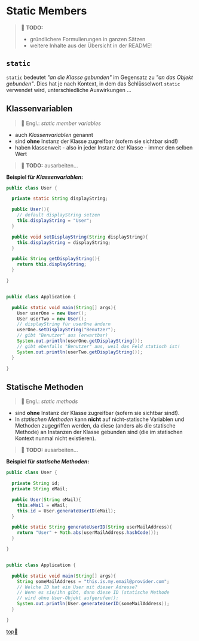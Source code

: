 # Static Members

> :construction: **TODO:**  
> - gründlichere Formulierungen in ganzen Sätzen
> - weitere Inhalte aus der Übersicht in der README!


## `static`

`static` bedeutet _"an die Klasse gebunden"_ im Gegensatz zu _"an das Objekt gebunden"_. Dies hat je nach Kontext, in dem das Schlüsselwort `static` verwendet wird, unterschiedliche Auswirkungen ...


## Klassenvariablen

> :speech_balloon: Engl.: _static member variables_

-   auch _Klassenvariablen_ genannt
-   sind **ohne** Instanz der Klasse zugreifbar (sofern sie sichtbar sind!)
-   haben klassenweit - also in jeder Instanz der Klasse - immer den selben Wert

> :construction: **TODO:** ausarbeiten...

**Beispiel für _Klassenvariablen_:**

```java
public class User {

  private static String displayString;

  public User(){
    // default displayString setzen
    this.displayString = "User";
  }

  public void setDisplayString(String displayString){
    this.displayString = displayString;
  }

  public String getDisplayString(){
    return this.displayString;
  }

}


public class Application {

  public static void main(String[] args){
    User userOne = new User();
    User userTwo = new User();
    // displayString für userOne ändern
    userOne.setDisplayString("Benutzer");
    // gibt "Benutzer" aus (erwartbar)
    System.out.println(userOne.getDisplayString());
    // gibt ebenfalls "Benutzer" aus, weil das Feld statisch ist!
    System.out.println(userTwo.getDisplayString());
  }

}
```


## Statische Methoden

> :speech_balloon: Engl.: _static methods_

-   sind **ohne** Instanz der Klasse zugreifbar (sofern sie sichtbar sind!).
-   In _statischen Methoden_ kann **nicht** auf nicht-statische Variablen und Methoden zugegriffen werden, da diese (anders als die statische Methode) an Instanzen der Klasse gebunden sind (die im statischen Kontext nunmal nicht existieren).

> :construction: **TODO:** ausarbeiten...

**Beispiel für _statische Methoden_:**

```java
public class User {

  private String id;
  private String eMail;

  public User(String eMail){
    this.eMail = eMail;
    this.id = User.generateUserID(eMail);
  }

  public static String generateUserID(String userMailAddress){
    return "User" + Math.abs(userMailAddress.hashCode());
  }

}


public class Application {

  public static void main(String[] args){
    String someMailAddress = "this.is.my.email@provider.com";
    // Welche ID hat ein User mit dieser Adresse?
    // Wenn es sie/ihn gibt, dann diese ID (statische Methode
    // wird ohne User-Objekt aufgerufen!):
    System.out.println(User.generateUserID(someMailAddress));
  }

}
```









<!-- Dieser Link sollte am Ende jeder Seite stehen! -->
<a class="top-link" href="#" title="Zum Anfang scrollen!">top:balloon:</a>